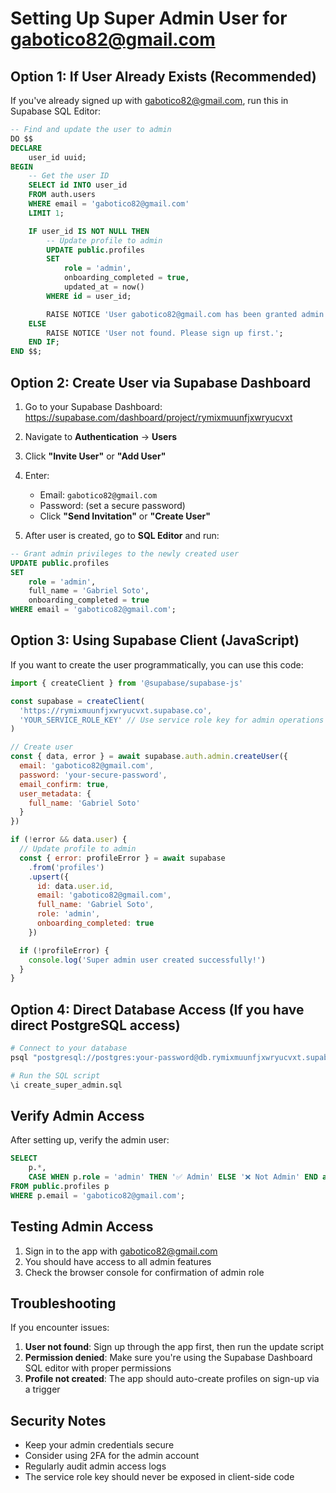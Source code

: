 # Setting Up Super Admin User for gabotico82@gmail.com

## Option 1: If User Already Exists (Recommended)

If you've already signed up with gabotico82@gmail.com, run this in Supabase SQL Editor:

```sql
-- Find and update the user to admin
DO $$
DECLARE
    user_id uuid;
BEGIN
    -- Get the user ID
    SELECT id INTO user_id
    FROM auth.users
    WHERE email = 'gabotico82@gmail.com'
    LIMIT 1;

    IF user_id IS NOT NULL THEN
        -- Update profile to admin
        UPDATE public.profiles
        SET
            role = 'admin',
            onboarding_completed = true,
            updated_at = now()
        WHERE id = user_id;

        RAISE NOTICE 'User gabotico82@gmail.com has been granted admin privileges';
    ELSE
        RAISE NOTICE 'User not found. Please sign up first.';
    END IF;
END $$;
```

## Option 2: Create User via Supabase Dashboard

1. Go to your Supabase Dashboard: https://supabase.com/dashboard/project/rymixmuunfjxwryucvxt
2. Navigate to **Authentication** → **Users**
3. Click **"Invite User"** or **"Add User"**
4. Enter:
   - Email: `gabotico82@gmail.com`
   - Password: (set a secure password)
   - Click **"Send Invitation"** or **"Create User"**

5. After user is created, go to **SQL Editor** and run:

```sql
-- Grant admin privileges to the newly created user
UPDATE public.profiles
SET
    role = 'admin',
    full_name = 'Gabriel Soto',
    onboarding_completed = true
WHERE email = 'gabotico82@gmail.com';
```

## Option 3: Using Supabase Client (JavaScript)

If you want to create the user programmatically, you can use this code:

```javascript
import { createClient } from '@supabase/supabase-js'

const supabase = createClient(
  'https://rymixmuunfjxwryucvxt.supabase.co',
  'YOUR_SERVICE_ROLE_KEY' // Use service role key for admin operations
)

// Create user
const { data, error } = await supabase.auth.admin.createUser({
  email: 'gabotico82@gmail.com',
  password: 'your-secure-password',
  email_confirm: true,
  user_metadata: {
    full_name: 'Gabriel Soto'
  }
})

if (!error && data.user) {
  // Update profile to admin
  const { error: profileError } = await supabase
    .from('profiles')
    .upsert({
      id: data.user.id,
      email: 'gabotico82@gmail.com',
      full_name: 'Gabriel Soto',
      role: 'admin',
      onboarding_completed: true
    })

  if (!profileError) {
    console.log('Super admin user created successfully!')
  }
}
```

## Option 4: Direct Database Access (If you have direct PostgreSQL access)

```bash
# Connect to your database
psql "postgresql://postgres:your-password@db.rymixmuunfjxwryucvxt.supabase.co:6543/postgres"

# Run the SQL script
\i create_super_admin.sql
```

## Verify Admin Access

After setting up, verify the admin user:

```sql
SELECT
    p.*,
    CASE WHEN p.role = 'admin' THEN '✅ Admin' ELSE '❌ Not Admin' END as status
FROM public.profiles p
WHERE p.email = 'gabotico82@gmail.com';
```

## Testing Admin Access

1. Sign in to the app with gabotico82@gmail.com
2. You should have access to all admin features
3. Check the browser console for confirmation of admin role

## Troubleshooting

If you encounter issues:

1. **User not found**: Sign up through the app first, then run the update script
2. **Permission denied**: Make sure you're using the Supabase Dashboard SQL editor with proper permissions
3. **Profile not created**: The app should auto-create profiles on sign-up via a trigger

## Security Notes

- Keep your admin credentials secure
- Consider using 2FA for the admin account
- Regularly audit admin access logs
- The service role key should never be exposed in client-side code